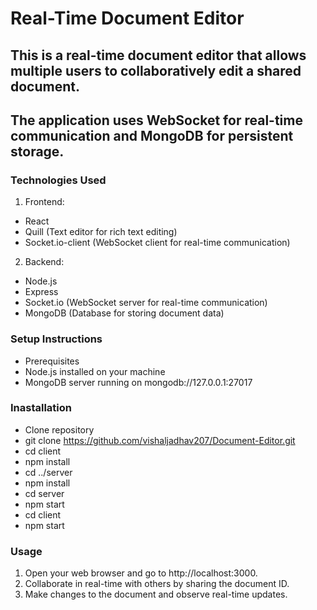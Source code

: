 # Real-Time Document Editor
## This is a real-time document editor that allows multiple users to collaboratively edit a shared document. 
## The application uses WebSocket for real-time communication and MongoDB for persistent storage.

### Technologies Used
1. Frontend:
  - React
  - Quill (Text editor for rich text editing)
  - Socket.io-client (WebSocket client for real-time communication)
2. Backend:
  - Node.js
  - Express
  - Socket.io (WebSocket server for real-time communication)
  - MongoDB (Database for storing document data)

### Setup Instructions
  - Prerequisites
  - Node.js installed on your machine
  - MongoDB server running on mongodb://127.0.0.1:27017
### Inastallation
  - Clone repository
  - git clone https://github.com/vishaljadhav207/Document-Editor.git
  - cd client
  - npm install
  - cd ../server
  - npm install
  - cd server
  - npm start
  - cd client
  - npm start

### Usage
1. Open your web browser and go to http://localhost:3000.
2. Collaborate in real-time with others by sharing the document ID.
3. Make changes to the document and observe real-time updates.
 
    
